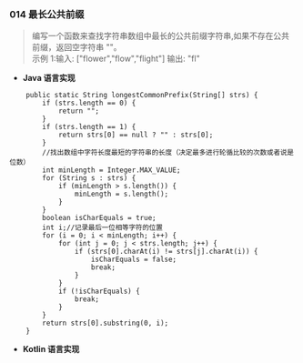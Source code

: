 ###  014 最长公共前缀
> 编写一个函数来查找字符串数组中最长的公共前缀字符串,如果不存在公共前缀，返回空字符串 ""。        
> 示例 1:输入: ["flower","flow","flight"]    输出: "fl"
* **Java 语言实现**
```
    public static String longestCommonPrefix(String[] strs) {
        if (strs.length == 0) {
            return "";
        }
        if (strs.length == 1) {
            return strs[0] == null ? "" : strs[0];
        }
        //找出数组中字符长度最短的字符串的长度（决定最多进行轮循比较的次数或者说是位数）
        int minLength = Integer.MAX_VALUE;
        for (String s : strs) {
            if (minLength > s.length()) {
                minLength = s.length();
            }
        }
        boolean isCharEquals = true;
        int i;//记录最后一位相等字符的位置
        for (i = 0; i < minLength; i++) {
            for (int j = 0; j < strs.length; j++) {
                if (strs[0].charAt(i) != strs[j].charAt(i)) {
                    isCharEquals = false;
                    break;
                }
            }
            if (!isCharEquals) {
                break;
            }
        }
        return strs[0].substring(0, i);
    }
```
* **Kotlin 语言实现**